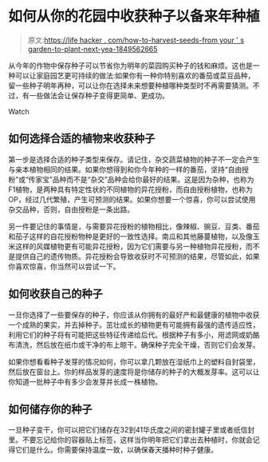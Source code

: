 # 如何从你的花园中收获种子以备来年种植

> 原文:[https://life hacker . com/how-to-harvest-seeds-from your ' s garden-to-plant-next-yea-1849562665](https://lifehacker.com/how-to-harvest-seeds-from-your-garden-to-plant-next-yea-1849562665)

从今年的作物中保存种子可以节省你为明年的菜园购买种子的钱和麻烦。这也是一种可以让家庭园艺更可持续的做法:如果你有一种你特别喜欢的番茄或菜豆品种，留一些种子明年再种，可以让你在选择未来想要种植哪种类型时不再需要猜测。不过，有一些做法会让保存种子变得更简单、更成功。

Watch

## 如何选择合适的植物来收获种子

第一步是选择合适的种子类型来保存。请记住，杂交蔬菜植物的种子不一定会产生与亲本植物相同的结果。如果你想得到和你今年种的一样的番茄，坚持“自由授粉”或“传家宝”品种而不是“杂交”品种会给你最好的结果。这是因为杂种，也称为F1植物，是两种具有特定性状的不同植物的异花授粉，而自由授粉植物，也称为OP，经过几代繁殖，产生可预测的结果。如果你想要一个惊喜，你可以尝试使用杂交品种，否则，自由授粉是一条出路。

另一件要记住的事情是，与需要异花授粉的植物相比，像辣椒、豌豆、豆类、番茄和茄子这样的自花授粉物种是更好的一致性选择。南瓜和其他藤蔓植物，以及像玉米这样的风媒植物更有可能异花授粉，因为它们需要与另一种植物异花授粉，而不是提供自己的遗传物质。异花授粉会导致收获时不可预测的结果，尽管如此，如果你喜欢惊喜，你当然可以尝试一下。

## 如何收获自己的种子

一旦你选择了一些要保存的种子，你应该从你拥有的最好产和最健康的植物中收获一个成熟的果实，并去掉种子。茁壮成长的植物更有可能拥有最强的遗传适应性，利用它们的种子将有可能把这些特征传递给后代。根据种子有多小，用滤网或奶酪布清洗，然后放在纸巾或干净的布上晾干。确保种子完全干燥，否则它们会发芽。

如果你想看看种子发芽的情况如何，你可以拿几颗放在湿纸巾上的塑料自封袋里，然后放在窗台上。你的样品发芽的速度将是你储存的种子的大概发芽率。这可以让你知道一批种子中有多少会发芽并长成一株植物。

## 如何储存你的种子

一旦种子变干，你可以把它们储存在32到41华氏度之间的密封罐子里或者纸信封里。不要忘记给你的容器贴上标签，这样当你明年把它们拿出去种植时，你就会记得它们是什么。你需要保持温度一致，以确保春天播种时种子健康。